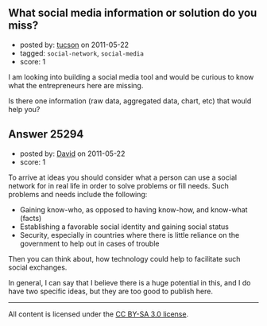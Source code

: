 ## What social media information or solution do you miss?

- posted by: [tucson](https://stackexchange.com/users/-1/2407-tucson) on 2011-05-22
- tagged: `social-network`, `social-media`
- score: 1

I am looking into building a social media tool and would be curious to know what the entrepreneurs here are missing.

Is there one information (raw data, aggregated data, chart, etc) that would help you?



## Answer 25294

- posted by: [David](https://stackexchange.com/users/-1/2684-david) on 2011-05-22
- score: 1

To arrive at ideas you should consider what a person can use a social network for in real life in order to solve problems or fill needs. Such problems and needs include the following:

 - Gaining know-who, as opposed to having know-how, and know-what (facts)
 - Establishing a favorable social identity and gaining social status
 - Security, especially in countries where there is little reliance on the government to help out in cases of trouble

Then you can think about, how technology could help to facilitate such social exchanges.

In general, I can say that I believe there is a huge potential in this, and I do have two specific ideas, but they are too good to publish here.



---

All content is licensed under the [CC BY-SA 3.0 license](https://creativecommons.org/licenses/by-sa/3.0/).
